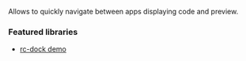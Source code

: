 Allows to quickly navigate between apps displaying code and preview.

### Featured libraries
- [rc-dock demo](https://ticlo.github.io/rc-dock/)